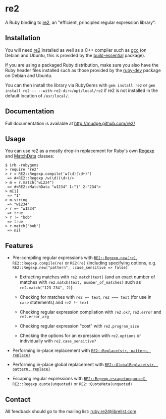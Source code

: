 re2
===

A Ruby binding to [re2][], an "efficient, principled regular expression library".

Installation
------------

You will need [re2][] installed as well as a C++ compiler such as [gcc][] (on Debian and Ubuntu, this is provided by the [build-essential][] package).

If you are using a packaged Ruby distribution, make sure you also have the Ruby header files installed such as those provided by the [ruby-dev][] package on Debian and Ubuntu.

You can then install the library via RubyGems with `gem install re2` or `gem install re2 -- --with-re2-dir=/opt/local/re2` if re2 is not installed in the default location of `/usr/local/`.

Documentation
-------------

Full documentation is available at http://mudge.github.com/re2/

Usage
-----

You can use re2 as a mostly drop-in replacement for Ruby's own [Regexp][] and [MatchData][] classes:

    $ irb -rubygems
    > require 're2'
    > r = RE2::Regexp.compile('w(\d)(\d+)')
     => #<RE2::Regexp /w(\d)(\d+)/>
    > m = r.match("w1234")
     => #<RE2::MatchData "w1234" 1:"1" 2:"234">
    > m[1]
     => "1"
    > m.string
     => "w1234"
    > r =~ "w1234"
     => true
    > r !~ "bob"
     => true
    > r.match("bob")
     => nil

Features
--------

* Pre-compiling regular expressions with [`RE2::Regexp.new(re)`](http://code.google.com/p/re2/source/browse/re2/re2.h#96), `RE2::Regexp.compile(re)` or `RE2(re)` (including specifying options, e.g. `RE2::Regexp.new("pattern", :case_sensitive => false)`

  * Extracting matches with `re2.match(text)` (and an exact number of matches with `re2.match(text, number_of_matches)` such as `re2.match("123-234", 2)`)

  * Checking for matches with `re2 =~ text`, `re2 === text` (for use in `case` statements) and `re2 !~ text`

  * Checking regular expression compilation with `re2.ok?`, `re2.error` and `re2.error_arg`

  * Checking regular expression "cost" with `re2.program_size`

  * Checking the options for an expression with `re2.options` or individually with `re2.case_sensitive?`

* Performing in-place replacement with [`RE2::Replace(str, pattern, replace)`](http://code.google.com/p/re2/source/browse/re2/re2.h#335)

* Performing in-place global replacement with [`RE2::GlobalReplace(str, pattern, replace)`](http://code.google.com/p/re2/source/browse/re2/re2.h#352)

* Escaping regular expressions with [`RE2::Regexp.escape(unquoted)`](http://code.google.com/p/re2/source/browse/re2/re2.h#377), `RE2::Regexp.quote(unquoted)` or `RE2::QuoteMeta(unquoted)`

Contact
-------

All feedback should go to the mailing list: <ruby.re2@librelist.com>

  [re2]: http://code.google.com/p/re2/
  [gcc]: http://gcc.gnu.org/
  [ruby-dev]: http://packages.debian.org/ruby-dev
  [build-essential]: http://packages.debian.org/build-essential
  [Regexp]: http://ruby-doc.org/core/classes/Regexp.html
  [MatchData]: http://ruby-doc.org/core/classes/MatchData.html 

